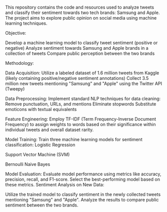 This repository contains the code and resources used to analyze tweets and classify their sentiment towards two tech brands: Samsung and Apple. The project aims to explore public opinion on social media using machine learning techniques.

Objective:

Develop a machine learning model to classify tweet sentiment (positive or negative)
Analyze sentiment towards Samsung and Apple brands in a collection of tweets
Compare public perception between the two brands

Methodology:

Data Acquisition:
Utilize a labeled dataset of 1.6 million tweets from Kaggle (likely containing positive/negative sentiment annotations)
Collect 3.5 million new tweets mentioning "Samsung" and "Apple" using the Twitter API (Tweepy)

Data Preprocessing:
Implement standard NLP techniques for data cleaning:
Remove punctuation, URLs, and mentions
Eliminate stopwords
Substitute emoticons with textual equivalents

Feature Engineering:
Employ TF-IDF (Term Frequency-Inverse Document Frequency) to assign weights to words based on their significance within individual tweets and overall dataset rarity.

Model Training:
Train three machine learning models for sentiment classification:
Logistic Regression

Support Vector Machine (SVM)

Bernoulli Naive Bayes

Model Evaluation:
Evaluate model performance using metrics like accuracy, precision, recall, and F1-score. Select the best-performing model based on these metrics.
Sentiment Analysis on New Data:

Utilize the trained model to classify sentiment in the newly collected tweets mentioning "Samsung" and "Apple".
Analyze the results to compare public sentiment between the two brands.
